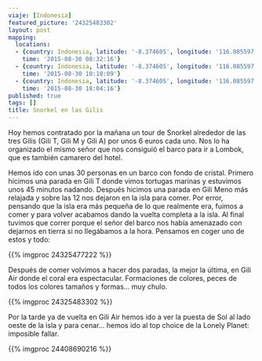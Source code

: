 ```yaml
---
viaje: [Indonesia]
featured_picture: '24325483302'
layout: post
mapping:
  locations:
  - {country: Indonesia, latitude: '-8.374605', longitude: '116.085597', place: Pawenang,
    time: '2015-08-30 08:32:16'}
  - {country: Indonesia, latitude: '-8.374605', longitude: '116.085597', place: Pawenang,
    time: '2015-08-30 10:18:09'}
  - {country: Indonesia, latitude: '-8.374605', longitude: '116.085597', place: Pawenang,
    time: '2015-08-30 18:04:16'}
published: true
tags: []
title: Snorkel en las Gilis
---
```


Hoy hemos contratado por la mañana un tour de Snorkel alrededor de las tres Gilis (Gili T, Gili M y Gili A) por unos 6 euros cada uno. Nos lo ha organizado el mismo señor que nos consiguió el barco para ir a Lombok, que es también camarero del hotel.

Hemos ido con unas 30 personas en un barco con fondo de cristal. Primero hicimos una parada en Gili T donde vimos tortugas marinas y estuvimos unos 45 minutos nadando. Después hicimos una parada en Gili Meno más relajada y sobre las 12 nos dejaron en la isla para comer. Por error, pensando que la isla era más pequeña de lo que realmente era, fuimos a comer y para volver acabamos dando la vuelta completa a la isla. Al final tuvimos que correr porque el señor del barco nos había amenazado con dejarnos en tierra si no llegábamos a la hora. Pensamos en coger uno de estos y todo:

{{% imgproc 24325477222 %}}

Después de comer volvimos a hacer dos paradas, la mejor la última, en Gili Air donde el coral era espectacular. Formaciones de colores, peces de todos los colores tamaños y formas... muy chulo.

{{% imgproc 24325483302 %}}

Por la tarde ya de vuelta en Gili Air hemos ido a ver la puesta de Sol al lado oeste de la isla y para cenar... hemos ido al top choice de la Lonely Planet: imposible fallar.

{{% imgproc 24408690216 %}}